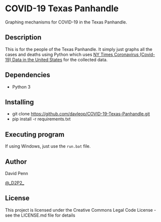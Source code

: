 # COVID-19 Texas Panhandle

Graphing mechanisms for COVID-19 in the Texas Panhandle.

## Description

This is for the people of the Texas Panhandle. It simply just graphs all the cases and deaths using Python which uses [NY Times Coronavirus (Covid-19) Data in the United States](https://github.com/nytimes/covid-19-data) for the collected data.

## Dependencies

* Python 3

## Installing

* git clone https://github.com/davleop/COVID-19-Texas-Panhandle.git
* pip install -r requirements.txt

## Executing program

If using Windows, just use the `run.bat` file.

## Author

David Penn

[@\_D2P2\_](https://twitter.com/_D2P2_)

## License

This project is licensed under the Creative Commons Legal Code License - see the LICENSE.md file for details
